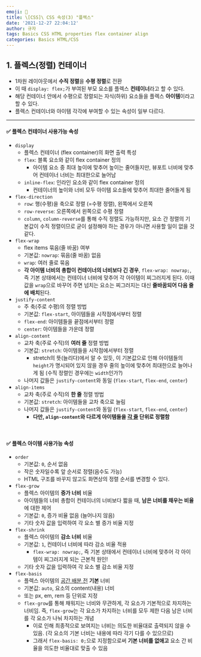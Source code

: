 ```yaml
---
emoji: 🌱
title: \[CSS]\ CSS 속성(3) "플렉스"
date: '2021-12-27 22:04:12'
author: 규자
tags: Basics CSS HTML properties flex container align
categories: Basics HTML/CSS
---
```


## 1. 플렉스(정렬) 컨테이너
- 1차원 레이아웃에서 **수직 정렬**을 **수평 정렬**로 전환
- 이 때 `display: flex;`가 부여된 부모 요소를 플렉스 **컨테이너**라고 할 수 있다.
- 해당 컨테이너 안에서 수평으로 정렬되는 자식(하위) 요소들을 플렉스 **아이템**이라고 할 수 있다.
- 플렉스 컨테이너와 아이템 각각에 부여할 수 있는 속성이 일부 다르다.
-------
#### ✅ 플렉스 컨테이너 사용가능 속성
- `display`
    - 플렉스 컨테이너 (flex container)의 화면 출력 특성
    - `flex`: 블록 요소와 같이 flex container 정의
        - 아이템 요소 중 최대 높이에 맞추어 높이는 줄어들지만, 뷰포트 너비에 맞추어 컨테이너 너비는 최대한으로 늘어남
    - `inline-flex`: 인라인 요소와 같이 flex container 정의
        - 컨테이너의 높이와 너비 모두 아이템 요소들에 맞추어 최대한 줄어들게 됨
- `flex-direction`
    - `row`: 행(수평)을 축으로 정렬 (=수평 정렬), 왼쪽에서 오른쪽
    - `row-reverse`: 오른쪽에서 왼쪽으로 수평 정렬
    - `column`, `column-reverse`를 통해 수직 정렬도 가능하지만, 요소 간 정렬의 기본값이 수직 정렬이므로 굳이 설정해야 하는 경우가 아니면 사용할 일이 없을 것 같다.
- `flex-wrap`
    - flex items 묶음(줄 바꿈) 여부
    - 기본값: `nowrap`: 묶음(줄 바꿈) 없음
    - `wrap`: 여러 줄로 묶음
    - **각 아이템 너비의 총합이 컨테이너의 너비보다 긴 경우**, `flex-wrap: nowrap;`, 즉 기본 상태에서는 컨테이너 너비에 맞추어 각 아이템이 찌그러지게 된다. 이때 값을 `wrap`으로 바꾸어 주면 넘치는 요소는 찌그러지는 대신 **줄바꿈되어 다음 줄에 배치**된다.
- `justify-content`
    - 주 축(주로 수평)의 정렬 방법
    - 기본값: `flex-start`, 아이템들을 시작점에서부터 정렬
    - `flex-end`: 아이템들을 끝점에서부터 정렬
    - `center`: 아이템들을 가운데 정렬
- `align-content`
    - 교차 축(주로 수직)의 **여러 줄** 정렬 방법
    - 기본값: `stretch`: 아이템들을 시작점에서부터 정렬
        - stretch의 뜻(늘리다)에서 알 수 있듯, 이 기본값으로 인해 아이템들의 `height`가 명시되어 있지 않을 경우 줄의 높이에 맞추어 최대한으로 늘어나게 됨 (수직 정렬인 경우에는 `width`인가?)
    - 나머지 값들은 `justify-content`와 동일 (`flex-start`, `flex-end`, `center`)
- `align-items`
    - 교차 축(주로 수직)의 **한 줄** 정렬 방법
    - 기본값: `stretch`: 아이템들을 교차 축으로 늘림
    - 나머지 값들은 `justify-content`와 동일 (`flex-start`, `flex-end`, `center`)
        - **다만, `align-content`와 다르게 아이템들을 <u>각 줄</u> 단위로 정렬함**

<br/>

#### ✅ 플렉스 아이템 사용가능 속성
- `order`
    - 기본값: `0`, 순서 없음
    - 작은 숫자일수록 앞 순서로 정렬(음수도 가능)
    - HTML 구조를 바꾸지 않고도 화면상의 정렬 순서를 변경할 수 있다.
- `flex-grow`
    - 플렉스 아이템의 **증가 너비** 비율
    - 아이템들의 너비 총합이 컨테이너의 너비보다 짧을 때, **남은 너비를 채우는 비율**에 대한 제어
    - 기본값: `0`, 증가 비율 없음 (늘어나지 않음)
    - 기타 숫자 값을 입력하여 각 요소 별 증가 비율 지정
- `flex-shrink`
    - 플렉스 아이템의 **감소 너비** 비율
    - 기본값: `1`, 컨테이너 너비에 따라 감소 비율 적용
        - `flex-wrap: nowrap;`, 즉 기본 상태에서 컨테이너 너비에 맞추어 각 아이템이 찌그러지게 되는 근본적 원인!
    - 기타 숫자 값을 입력하여 각 요소 별 감소 비율 지정
- `flex-basis`
    - 플렉스 아이템의 <u>공간 배분 전</u> **기본** 너비
    - 기본값: `auto`, 요소의 content(내용) 너비
    - 또는  px, em, rem 등 단위로 지정
    - `flex-grow`를 통해 채워지는 너비와 무관하게, 각 요소가 기본적으로 차지하는 너비임. 즉, `flex-grow`는 각 요소가 차지하는 너비를 모두 제한 다음 남은 너비를 각 요소가 나눠 차지하는 개념
        - 이로 인해 최종적으로 보여지는 너비는 의도한 비율대로 출력되지 않을 수 있음. (각 요소의 기본 너비는 내용에 따라 각기 다를 수 있으므로) 
        - 그래서 `flex-basis: 0;`으로 지정함으로써 **기본 너비를 없애고** 요소 간 비율을 의도한 비율대로 맞출 수 있음